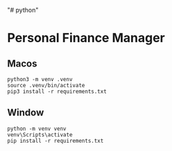 "# python" 
# Personal Finance Manager

## Macos
```
python3 -m venv .venv
source .venv/bin/activate
pip3 install -r requirements.txt
```

## Window
```
python -m venv venv
venv\Scripts\activate
pip install -r requirements.txt
```

